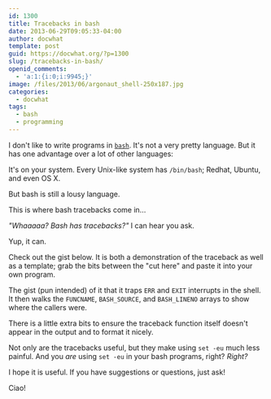 ```yaml
---
id: 1300
title: Tracebacks in bash
date: 2013-06-29T09:05:33-04:00
author: docwhat
template: post
guid: https://docwhat.org/?p=1300
slug: /tracebacks-in-bash/
openid_comments:
  - 'a:1:{i:0;i:9945;}'
image: /files/2013/06/argonaut_shell-250x187.jpg
categories:
  - docwhat
tags:
  - bash
  - programming
---
```

I don't like to write programs in
[`bash`](https://en.wikipedia.org/wiki/Bash_(Unix_shell)). It's not a
very pretty language. But it has one advantage over a lot of other
languages:

It's on your system. Every Unix-like system has `/bin/bash`; Redhat,
Ubuntu, and even OS X.

But bash is still a lousy language.

This is where bash tracebacks come in...

*"Whaaaaa? Bash has tracebacks?"* I can hear you ask.

Yup, it can.

Check out the gist below. It is both a demonstration of the traceback as
well as a template; grab the bits between the "cut here" and paste it
into your own program.

<Gist id=5889193></Gist>

The gist (pun intended) of it that it traps `ERR` and `EXIT` interrupts
in the shell. It then walks the `FUNCNAME`, `BASH_SOURCE`, and
`BASH_LINENO` arrays to show where the callers were.

There is a little extra bits to ensure the traceback function itself
doesn't appear in the output and to format it nicely.

Not only are the tracebacks useful, but they make using `set -eu` much
less painful. And you *are* using `set -eu` in your bash programs,
right? *Right?*

I hope it is useful. If you have suggestions or questions, just ask!

Ciao!
